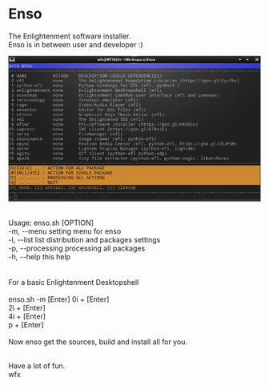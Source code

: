 # Enso
The Enlightenment software installer.<br>
Enso is in between user and developer :)

![Screenshot](https://github.com/wfx/enso/blob/master/screenshot.jpg)

<br>
Usage: enso.sh [OPTION]<br>
-m, --menu       setting menu for enso<br>
-l, --list       list distribution and packages settings<br>
-p, --processing processing all packages<br>
-h, --help       this help<br>
<br>
<br>
For a basic Enlightenment Desktopshell<br>
<br>
enso.sh -m [Enter]
0i + [Enter]<br>
2i + [Enter]<br>
4i + [Enter]<br>
p + [Enter]<br>
<br>
Now enso get the sources, build and install all for you.<br>
<br>

Have a lot of fun.<br>
wfx
